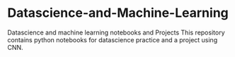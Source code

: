 # Datascience-and-Machine-Learning
Datascience and machine learning notebooks and Projects
This repository contains python notebooks for datascience practice and a project using CNN.
